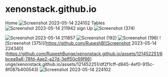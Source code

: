 # xenonstack.github.io
Home
![Screenshot 2023-05-14 224102](https://github.com/RupeshBunge/xenonstack.github.io/assets/121452251/61fddbf4-6454-4822-bece-580324efd56b)
Tables
![Screenshot 2023-05-14 211942](https://github.com/RupeshBunge/xenonstack.github.io/assets/121452251/0a11adcd-aa37-4a0b-abce-2529ee0cb3e0)
sign Up
![Screenshot (374)](https://github.com/RupeshBunge/xenonstack.github.io/assets/121452251/6619364c-1a81-4e26-bced-81bc3240a882)


![Screenshot 2023-05-14 211857](https://github.com/RupeshBunge/xenonstack.github.io/assets/121452251/e925116f-a191-49a2-98ee-e809171ba125)
![Screenshot (192)](https://github.com/RupeshBunge/xenonstack.github.io/assets/121452251/0252f56b-b65e-4637-aa4b-9c78e93b4823)
![Screenshot (196)](https://github.com/RupeshBunge/xenonstack.github.io/assets/121452251/bfed29f7-5f65-4843-bd30-c768c05360d8)
![Screenshot (375)](https://github.com/RupeshB![Screenshot 2023-05-14 224340](https://github.com/RupeshBunge/xenonstack.github.io/assets/121452251/6bcea9a8-78fd-4ae2-a27d-3eff50c69f96)
unge/xenonstack.github.io/assets/121452251/df2f1cff-d945-4ef0-915c-8f087b400543)
![Screenshot 2023-05-14 224102](https://github.com/RupeshBunge/xenonstack.github.io/assets/121452251/abe7a424-6a39-4015-b5d4-775f879ea5d8)
